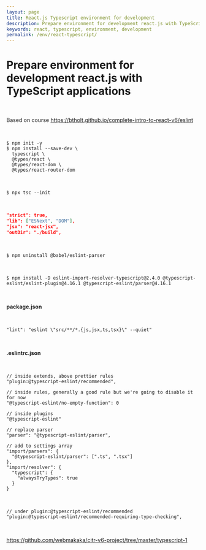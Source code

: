 ```yaml
---
layout: page
title: React.js Typescript environment for development
description: Prepare environment for development react.js with TypeScript applications
keywords: react, typescript, environment, development
permalink: /env/react-typescript/
---
```


# Prepare environment for development react.js with TypeScript applications

<br/>

Based on course https://btholt.github.io/complete-intro-to-react-v6/eslint

<!--
[UI Dev] React with TypeScript and

-->

<br/>

```
$ npm init -y
$ npm install --save-dev \
  typescript \
  @types/react \
  @types/react-dom \
  @types/react-router-dom
```

<br/>

```
$ npx tsc --init
```

<br/>

```json
"strict": true,
"lib": ["ESNext", "DOM"],
"jsx": "react-jsx",
"outDir": "./build",
```

<!--

<br/>

**tsconfig.dev.json**

```json
{
  "extends": "./tsconfig.json,
  "compilerOptions": {
    "jsx": "react-jsxdev"
  }
}
```

-->

<br/>

```
$ npm uninstall @babel/eslint-parser
```

<br/>

```
$ npm install -D eslint-import-resolver-typescript@2.4.0 @typescript-eslint/eslint-plugin@4.16.1 @typescript-eslint/parser@4.16.1
```

<br/>

**package.json**

<br/>

```
"lint": "eslint \"src/**/*.{js,jsx,ts,tsx}\" --quiet"
```

<br/>

**.eslintrc.json**

<br/>

```
// inside extends, above prettier rules
"plugin:@typescript-eslint/recommended",

// inside rules, generally a good rule but we're going to disable it for now
"@typescript-eslint/no-empty-function": 0

// inside plugins
"@typescript-eslint"

// replace parser
"parser": "@typescript-eslint/parser",

// add to settings array
"import/parsers": {
  "@typescript-eslint/parser": [".ts", ".tsx"]
},
"import/resolver": {
  "typescript": {
    "alwaysTryTypes": true
  }
}
```

<br/>

```
// under plugin:@typescript-eslint/recommended
"plugin:@typescript-eslint/recommended-requiring-type-checking",
```

<br/>

https://github.com/webmakaka/citr-v6-project/tree/master/typescript-1
